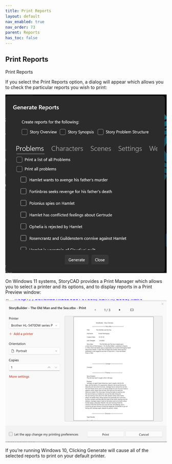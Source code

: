 ```yaml
---
title: Print Reports
layout: default
nav_enabled: true
nav_order: 73
parent: Reports
has_toc: false
---
```

## Print Reports
Print Reports

If you select the Print Reports option, a dialog will appear which allows you to check the particular reports you wish to print:

![](../media/Generate-Reports-Dialog.png)


On Windows 11 systems, StoryCAD provides a Print Manager which allows you to select a printer and its options, and to display reports in a Print Preview window:

![](../media/Print-Manager.png)


If you’re running Windows 10, Clicking Generate will cause all of the selected reports to print on your default printer.
